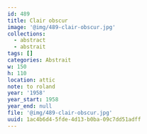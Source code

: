 ```yaml
---
id: 489
title: Clair obscur
image: '@img/489-clair-obscur.jpg'
collections:
  - abstract
  - abstrait
tags: []
categories: Abstrait
w: 150
h: 110
location: attic
note: to roland
year: '1958'
year_start: 1958
year_end: null
file: '@img/489-clair-obscur.jpg'
uuid: 1ac4b6d4-5fde-4d13-b0ba-09c7dd51adff
---
```


